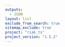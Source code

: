 ```yaml
---
outputs:
  - JSON
layout: list
exclude_from_search: true
sitemap_exclude: true
project: "riak_ts"
project_version: "1.5.2"
---
```




